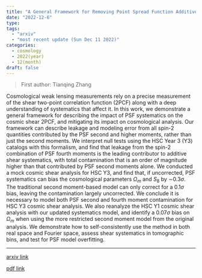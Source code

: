 ```yaml
---
title: "A General Framework for Removing Point Spread Function Additive Systematics in Cosmological Weak Lensing Analysis"
date: "2022-12-6"
type:
tags:
  - "arxiv"
  - "most recent update (Sun Dec 11 2022)"
categories:
  - cosmology
  - 2022(year)
  - 12(month)
draft: false
---
```


> First author: Tianqing Zhang

 Cosmological weak lensing measurements rely on a precise measurement of the
shear two-point correlation function (2PCF) along with a deep understanding of
systematics that affect it. In this work, we demonstrate a general framework
for describing the impact of PSF systematics on the cosmic shear 2PCF, and
mitigating its impact on cosmological analysis. Our framework can describe
leakage and modeling error from all spin-2 quantities contributed by the PSF
second and higher moments, rather than just the second moments. We interpret
null tests using the HSC Year 3 (Y3) catalogs with this formalism, and find
that leakage from the spin-2 combination of PSF fourth moments is the leading
contributor to additive shear systematics, with total contamination that is an
order of magnitude higher than that contributed by PSF second moments alone. We
conducted a mock cosmic shear analysis for HSC Y3, and find that, if
uncorrected, PSF systematics can bias the cosmological parameters $\Omega_m$
and $S_8$ by $\sim$0.3$\sigma$. The traditional second moment-based model can
only correct for a 0.1$\sigma$ bias, leaving the contamination largely
uncorrected. We conclude it is necessary to model both PSF second and fourth
moment contamination for HSC Y3 cosmic shear analysis. We also reanalyze the
HSC Y1 cosmic shear analysis with our updated systematics model, and identify a
0.07$\sigma$ bias on $\Omega_m$ when using the more restricted second moment
model from the original analysis. We demonstrate how to self-consistently use
the method in both real space and Fourier space, assess shear systematics in
tomographic bins, and test for PSF model overfitting.

---
[arxiv link](http://arxiv.org/abs/2212.03257v1)

[pdf link](http://arxiv.org/pdf/2212.03257v1)